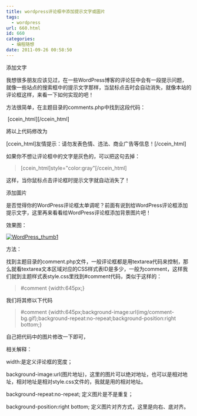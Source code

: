```yaml
---
title: wordpress评论框中添加提示文字或圖片
tags:
  - wordpress
url: 660.html
id: 660
categories:
  - 编程随想
date: 2011-09-26 00:58:50
---
```


添加文字

我想很多朋友应该见过，在一些WordPress博客的评论狂中会有一段提示问题，就像一些站点的搜索框中的提示文字那样，当鼠标点击时会自动消失，就像本站的评论框这样，来看一下如何实现的吧！

方法很简单，在主题目录的comments.php中找到这段代码：

 \[ccein_html\]\[/ccein_html\]

將以上代码修改为

\[ccein_html\]友情提示：请勿发表色情、违法、商业广告等信息！\[/ccein_html\]

如果你不想让评论框中的文字是灰色的，可以把这句去掉：

> \[ccein\_html\]style="color:gray"\[/ccein\_html\]

这样，当你鼠标点击评论框时提示文字就自动消失了！

添加圖片

是否觉得你的WordPress评论框太单调呢？前面有说到给WordPress评论框添加提示文字，这里再来看看给WordPress评论框添加背景图片吧！

效果图：

[![](http://ccc5.cc/wp-content/uploads/2011/09/WordPress_thumb1-300x125.jpg "WordPress_thumb1")](http://ccc5.cc/wp-content/uploads/2011/09/WordPress_thumb1.jpg)

方法：

找到主题目录的comment.php文件，一般评论框都是用textarea代码来控制，那么就看textarea文本区域对应的CSS样式表ID是多少，一般为comment，这样我们就到主题样式表style.css里找到#comment代码，类似于这样的：

> #comment {width:645px;}

我们将其修以下代码

> #comment {width:645px;background-image:url(img/comment-bg.gif);background-repeat:no-repeat;background-position:right bottom;}

自己把代码中的图片修改一下即可，

相关解释：

width:是定义评论框的宽度；

background-image:url(图片地址)，这里的图片可以绝对地址，也可以是相对地址，相对地址是相对style.css文件的，我就是用的相对地址。

background-repeat:no-repeat; 定义图片是不是重复；

background-position:right bottom; 定义图片对齐方式，这里是向右、底对齐。